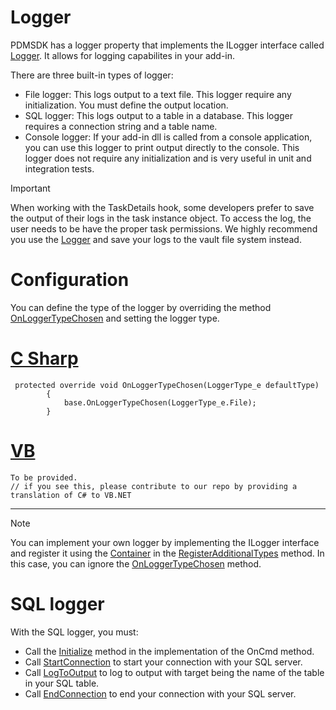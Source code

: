 # Logger

PDMSDK has a logger property that implements the ILogger interface called [Logger](../api/BlueByte.SOLIDWORKS.PDMProfessional.SDK.AddInBase.html#BlueByte_SOLIDWORKS_PDMProfessional_SDK_AddInBase_Logger). It allows for logging capabilites in your add-in. 

There are three built-in types of logger:

- File logger: This logs output to a text file. This logger require any initialization. You must define the output location.
- SQL logger: This logs output to a table in a database. This logger requires a connection string and a table name.
- Console logger: If your add-in dll is called from a console application, you can use this logger to print output directly to the console. This logger does not require any initialization and is very useful in unit and integration tests. 

>[!IMPORTANT]
> When working with the TaskDetails hook, some developers prefer to save the output of their logs in the task instance object. To access the log, the user needs to be have the proper task permissions. We highly recommend you use the [Logger](../api/BlueByte.SOLIDWORKS.PDMProfessional.SDK.AddInBase.html#BlueByte_SOLIDWORKS_PDMProfessional_SDK_AddInBase_Logger) and save your logs to the vault file system instead.


# Configuration

You can define the type of the logger by overriding the method [OnLoggerTypeChosen](../api/BlueByte.SOLIDWORKS.PDMProfessional.SDK.AddInBase.html#BlueByte_SOLIDWORKS_PDMProfessional_SDK_AddInBase_OnLoggerTypeChosen_BlueByte_SOLIDWORKS_PDMProfessional_SDK_Diagnostics_LoggerType_e_) and setting the logger type.

# [C Sharp](#tab/cs)
```
 protected override void OnLoggerTypeChosen(LoggerType_e defaultType)
        {
            base.OnLoggerTypeChosen(LoggerType_e.File);
        }
```
# [VB](#tab/VB)
```
To be provided. 
// if you see this, please contribute to our repo by providing a translation of C# to VB.NET
```
---

>[!NOTE]
> You can implement your own logger by implementing the ILogger interface and register it using the [Container](../api/BlueByte.SOLIDWORKS.PDMProfessional.SDK.AddInBase.html#BlueByte_SOLIDWORKS_PDMProfessional_SDK_AddInBase_Container) in the [RegisterAdditionalTypes](../api/BlueByte.SOLIDWORKS.PDMProfessional.SDK.AddInBase.html#BlueByte_SOLIDWORKS_PDMProfessional_SDK_AddInBase_RegisterAdditionalTypes) method. In this case, you can ignore the [OnLoggerTypeChosen](../api/BlueByte.SOLIDWORKS.PDMProfessional.SDK.AddInBase.html#BlueByte_SOLIDWORKS_PDMProfessional_SDK_AddInBase_OnLoggerTypeChosen) method.


# SQL logger

With the SQL logger, you must:
-  Call the [Initialize](../api/BlueByte.SOLIDWORKS.PDMProfessional.SDK.Diagnostics.ILogger.html#BlueByte_SOLIDWORKS_PDMProfessional_SDK_Diagnostics_ILogger_Init_BlueByte_SOLIDWORKS_PDMProfessional_SDK_Identity_EPDM_Interop_epdm_IEdmTaskInstance_System_String_) method in the implementation of the OnCmd method.
- Call [StartConnection](../api/BlueByte.SOLIDWORKS.PDMProfessional.SDK.Diagnostics.ILogger.html#BlueByte_SOLIDWORKS_PDMProfessional_SDK_Diagnostics_ILogger_StartConnection) to start your connection with your SQL server.
- Call [LogToOutput](../api/BlueByte.SOLIDWORKS.PDMProfessional.SDK.Diagnostics.ILogger.html#BlueByte_SOLIDWORKS_PDMProfessional_SDK_Diagnostics_ILogger_LogToOutput) to log to output with target being the name of the table in your SQL table.
- Call [EndConnection](../api/BlueByte.SOLIDWORKS.PDMProfessional.SDK.Diagnostics.ILogger.html#BlueByte_SOLIDWORKS_PDMProfessional_SDK_Diagnostics_ILogger_EndConnection) to end your connection with your SQL server.
